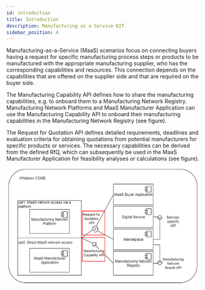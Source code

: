```yaml
---
id: introduction
title: Introduction
description: Manufacturing as a Service KIT
sidebar_position: 4
---
```


Manufacturing-as-a-Service (MaaS) scenarios focus on connecting buyers having a request for specific manufacturing process steps or products to be manufactured with the appropriate manufacturing supplier, who has the corresponding capabilities and resources. This connection depends on the capabilities that are offered on the supplier side and that are required on the buyer side.

The Manufacturing Capability API defines how to share the manufacturing capabilities, e.g. to onboard them to a Manufacturing Network Registry. Manufacturing Network Platforms and MaaS Manufacturer Application can use the Manufacturing Capability API to onboard their manufacturing capabilities in the Manufacturing Network Registry (see figure).

The Request for Quotation API defines detailed requirements, deadlines and evaluation criteria for obtaining quotations from potential manufacturers for specific products or services. The necessary capabilities can be derived from the defined RfQ, which can subsequently be used in the MaaS Manufacturer Application for feasibility analyses or calculations (see figure).

![Overview](resources/overview.png)
